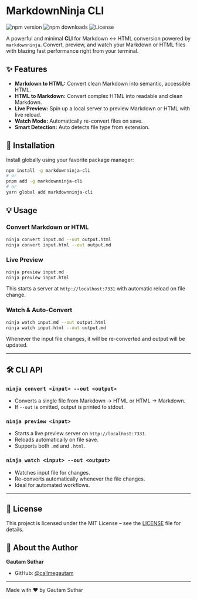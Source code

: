 # MarkdownNinja CLI

![npm version](https://img.shields.io/npm/v/markdownninja-cli?style=flat-square)
![npm downloads](https://img.shields.io/npm/dm/markdownninja-cli?style=flat-square)
![License](https://img.shields.io/npm/l/markdownninja-cli?style=flat-square)

A powerful and minimal **CLI** for Markdown ↔ HTML conversion powered by `markdownninja`. Convert, preview, and watch your Markdown or HTML files with blazing fast performance right from your terminal.

## ✨ Features

-   **Markdown to HTML:** Convert clean Markdown into semantic, accessible HTML.
-   **HTML to Markdown:** Convert complex HTML into readable and clean Markdown.
-   **Live Preview:** Spin up a local server to preview Markdown or HTML with live reload.
-   **Watch Mode:** Automatically re-convert files on save.
-   **Smart Detection:** Auto detects file type from extension.

## 🚀 Installation

Install globally using your favorite package manager:

```bash
npm install -g markdownninja-cli
# or
pnpm add -g markdownninja-cli
# or
yarn global add markdownninja-cli
```

## 💡 Usage

### Convert Markdown or HTML

```bash
ninja convert input.md --out output.html
ninja convert input.html --out output.md
```

### Live Preview

```bash
ninja preview input.md
ninja preview input.html
```

This starts a server at `http://localhost:7331` with automatic reload on file change.

### Watch & Auto-Convert

```bash
ninja watch input.md --out output.html
ninja watch input.html --out output.md
```

Whenever the input file changes, it will be re-converted and output will be updated.

---

## 🛠️ CLI API

### `ninja convert <input> --out <output>`

-   Converts a single file from Markdown → HTML or HTML → Markdown.
-   If `--out` is omitted, output is printed to stdout.

### `ninja preview <input>`

-   Starts a live preview server on `http://localhost:7331`.
-   Reloads automatically on file save.
-   Supports both `.md` and `.html`.

### `ninja watch <input> --out <output>`

-   Watches input file for changes.
-   Re-converts automatically whenever the file changes.
-   Ideal for automated workflows.

---

## 📄 License

This project is licensed under the MIT License – see the [LICENSE](https://github.com/callmegautam/markdownninja/blob/main/LICENSE) file for details.

## 👤 About the Author

**Gautam Suthar**

-   GitHub: [@callmegautam](https://github.com/callmegautam)

---

Made with ❤️ by Gautam Suthar
